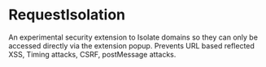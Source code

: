 # RequestIsolation
An experimental security extension to Isolate domains so they can only be accessed directly via the extension popup.
Prevents URL based reflected XSS, Timing attacks, CSRF, postMessage attacks.
